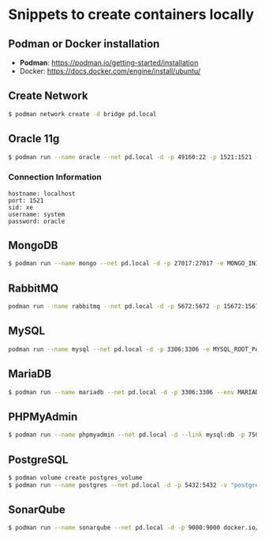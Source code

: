 # Snippets to create containers locally

## Podman or Docker installation

- **Podman**: https://podman.io/getting-started/installation
- Docker: https://docs.docker.com/engine/install/ubuntu/

## Create Network

```bash
$ podman network create -d bridge pd.local
```

## Oracle 11g

```bash
$ podman run --name oracle --net pd.local -d -p 49160:22 -p 1521:1521 -p 49162:8080 docker.io/orangehrm/oracle-xe-11g
```

### Connection Information

```
hostname: localhost 
port: 1521 
sid: xe 
username: system 
password: oracle
```

## MongoDB

```bash
$ podman run --name mongo --net pd.local -d -p 27017:27017 -e MONGO_INITDB_ROOT_USERNAME=root -e MONGO_INITDB_ROOT_PASSWORD=root -d docker.io/mongo:latest
```

## RabbitMQ

```bash
podman run --name rabbitmq --net pd.local -d -p 5672:5672 -p 15672:15672 --hostname rabbitmq -v /docker/rabbitmq/data:/var/lib/rabbitmq docker.io/rabbitmq:3-management
```

## MySQL

```bash
podman run --name mysql --net pd.local -d -p 3306:3306 -e MYSQL_ROOT_PASSWORD=root -e MYSQL_ALLOW_EMPTY_PASSWORD=false docker.io/mysql:latest
```

## MariaDB

```bash
$ podman run --name mariadb --net pd.local -d -p 3306:3306 --env MARIADB_USER=local-user --env MARIADB_PASSWORD=local-user-pass --env MARIADB_ROOT_PASSWORD=root-pass  docker.io/mariadb:latest
```

## PHPMyAdmin

```bash
$ podman run --name phpmyadmin --net pd.local -d --link mysql:db -p 7500:80 docker.io/phpmyadmin/phpmyadmin
```

## PostgreSQL

```bash
$ podman volume create postgres_volume
$ podman run --name postgres --net pd.local -d -p 5432:5432 -v "postgres_volume:/var/lib/postgresql/data" -e POSTGRES_USER=root -e POSTGRES_PASSWORD=root docker.io/postgres:latest
```

## SonarQube

```bash
$ podman run --name sonarqube --net pd.local -d -p 9000:9000 docker.io/sonarqube
```
